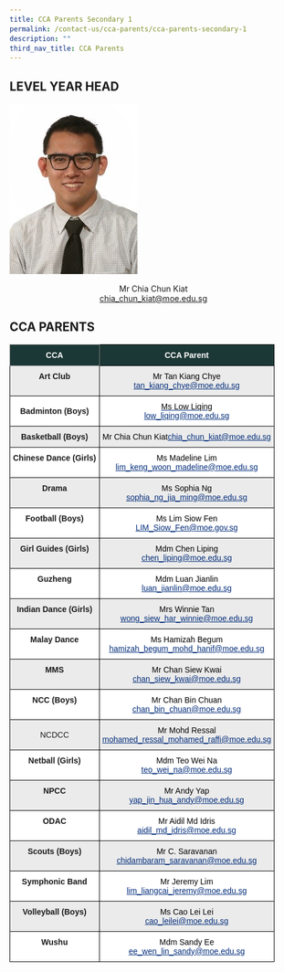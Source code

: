 ```yaml
---
title: CCA Parents Secondary 1
permalink: /contact-us/cca-parents/cca-parents-secondary-1
description: ""
third_nav_title: CCA Parents
---
```

LEVEL YEAR HEAD
---------------

![](/images/Mr%20Chia%20Chun%20Kiat_1.jpeg)


<p style="text-align:center;">Mr Chia Chun Kiat<br><a href="mailto:chia_chun_kiat@moe.edu.sg">chia_chun_kiat@moe.edu.sg</a></p>

CCA PARENTS
-----------

<style type="text/css">
.tg  {border-collapse:collapse;border-spacing:0;}
.tg td{border-color:black;border-style:solid;border-width:1px;font-family:Arial, sans-serif;font-size:14px;
  overflow:hidden;padding:10px 5px;word-break:normal;}
.tg th{border-color:black;border-style:solid;border-width:1px;font-family:Arial, sans-serif;font-size:14px;
  font-weight:normal;overflow:hidden;padding:10px 5px;word-break:normal;}
.tg .tg-51pq{background-color:#1C3836;border-color:inherit;color:#FFF;font-weight:bold;text-align:center;vertical-align:middle}
.tg .tg-ahip{background-color:#EBEBEB;text-align:center;vertical-align:middle}
.tg .tg-85w7{background-color:#1C3836;color:#FFF;font-weight:bold;text-align:center;vertical-align:middle}
.tg .tg-gbeq{background-color:#EBEBEB;font-weight:bold;text-align:center;vertical-align:top}
.tg .tg-2g1l{background-color:#FFF;font-weight:bold;text-align:center;vertical-align:middle}
.tg .tg-ut6w{background-color:#FFF;color:#002B79;text-align:center;text-decoration:underline;vertical-align:top}
.tg .tg-9hzb{background-color:#FFF;font-weight:bold;text-align:center;vertical-align:top}
.tg .tg-f4yw{background-color:#FFF;text-align:center;vertical-align:middle}
</style>
<table class="tg">
<thead>
  <tr>
    <th class="tg-51pq"><span style="color:#FFF;background-color:#1C3836">CCA</span></th>
    <th class="tg-85w7"><span style="color:#FFF;background-color:#1C3836">CCA Parent</span></th>
  </tr>
</thead>
<tbody>
  <tr>
    <td class="tg-gbeq">Art Club</td>
    <td class="tg-ahip"><span style="color:#000;background-color:#EBEBEB">Mr Tan Kiang Chye</span><br><a href="mailto:tan_kiang_chye@moe.edu.sg"><span style="text-decoration:underline;color:#002B79">tan_kiang_chye@moe.edu.sg</span></a><br></td>
  </tr>
  <tr>
    <td class="tg-2g1l"><span style="color:#000;background-color:#FFF"> </span>Badminton (Boys)</td>
    <td class="tg-ut6w"><span style="color:#000;background-color:#FFF">Ms Low Liqing</span><br><a href="mailto:low_liqing@moe.edu.sg"><span style="text-decoration:underline;color:#002B79">low_liqing@moe.edu.sg</span></a><br></td>
  </tr>
  <tr>
    <td class="tg-gbeq">Basketball (Boys)</td>
    <td class="tg-ahip"><span style="color:#000;background-color:#EBEBEB"> Mr Chia Chun Kiat</span><a href="mailto:chia_chun_kiat@moe.edu.sg"><span style="text-decoration:underline;color:#002B79">chia_chun_kiat@moe.edu.sg</span></a></td>
  </tr>
  <tr>
    <td class="tg-9hzb">Chinese Dance (Girls)</td>
    <td class="tg-f4yw"><span style="color:#000;background-color:#FFF"> Ms Madeline Lim</span><br><a href="mailto:lim_keng_woon_madeline@moe.edu.sg"><span style="text-decoration:underline;color:#002B79">lim_keng_woon_madeline@moe.edu.sg</span></a><br></td>
  </tr>
  <tr>
    <td class="tg-gbeq">Drama</td>
    <td class="tg-ahip"><span style="color:#000;background-color:#EBEBEB"> Ms Sophia Ng</span><br><a href="mailto:sophia_ng_jia_ming@moe.edu.sg"><span style="text-decoration:underline;color:#002B79">sophia_ng_jia_ming@moe.edu.sg</span></a><br></td>
  </tr>
  <tr>
    <td class="tg-9hzb">Football (Boys)</td>
    <td class="tg-f4yw"><span style="color:#000;background-color:#FFF"> Ms Lim Siow Fen</span><br><a href="mailto:LIM_Siow_Fen@moe.gov.sg"><span style="text-decoration:underline;color:#002B79">LIM_Siow_Fen@moe.gov.sg</span></a><br></td>
  </tr>
  <tr>
    <td class="tg-gbeq">Girl Guides (Girls)</td>
    <td class="tg-ahip"><span style="color:#000;background-color:#EBEBEB"> Mdm Chen Liping</span><br><a href="mailto:chen_liping@moe.edu.sg"><span style="text-decoration:underline;color:#002B79">chen_liping@moe.edu.sg</span></a><br></td>
  </tr>
  <tr>
    <td class="tg-9hzb">Guzheng</td>
    <td class="tg-f4yw"><span style="color:#000;background-color:#FFF"> Mdm Luan Jianlin</span><br><a href="mailto:luan_jianlin@moe.edu.sg"><span style="text-decoration:underline;color:#002B79">luan_jianlin@moe.edu.sg</span></a><br></td>
  </tr>
  <tr>
    <td class="tg-gbeq">Indian Dance (Girls)</td>
    <td class="tg-ahip"><span style="color:#000;background-color:#EBEBEB"> Mrs Winnie Tan</span><br><a href="mailto:wong_siew_har_winnie@moe.edu.sg"><span style="text-decoration:underline;color:#002B79">wong_siew_har_winnie@moe.edu.sg</span></a><br></td>
  </tr>
  <tr>
    <td class="tg-9hzb">Malay Dance</td>
    <td class="tg-f4yw"><span style="color:#000;background-color:#FFF"> Ms Hamizah Begum</span><br><a href="mailto:hamizah_begum_mohd_hanif@moe.edu.sg"><span style="text-decoration:underline;color:#002B79">hamizah_begum_mohd_hanif@moe.edu.sg</span></a><br></td>
  </tr>
  <tr>
    <td class="tg-gbeq">MMS</td>
    <td class="tg-ahip"><span style="color:#000;background-color:#EBEBEB"> Mr Chan Siew Kwai</span><br><a href="mailto:chan_siew_kwai@moe.edu.sg"><span style="text-decoration:underline;color:#002B79">chan_siew_kwai@moe.edu.sg</span></a><br></td>
  </tr>
  <tr>
    <td class="tg-9hzb">NCC (Boys)</td>
    <td class="tg-f4yw"><span style="color:#000;background-color:#FFF"> Mr Chan Bin Chuan</span><br><a href="mailto:chan_bin_chuan@moe.edu.sg"><span style="text-decoration:underline;color:#002B79">chan_bin_chuan@moe.edu.sg</span></a><br></td>
  </tr>
  <tr>
    <td class="tg-ahip"><span style="color:#000;background-color:#EBEBEB"> </span>NCDCC</td>
    <td class="tg-ahip"><span style="color:#000;background-color:#EBEBEB"> Mr Mohd Ressal</span><br><a href="mailto:mohamed_ressal_mohamed_raffi@moe.edu.sg"><span style="text-decoration:underline;color:#002B79">mohamed_ressal_mohamed_raffi@moe.edu.sg</span></a></td>
  </tr>
  <tr>
    <td class="tg-9hzb">Netball (Girls)</td>
    <td class="tg-f4yw"><span style="color:#000;background-color:#FFF"> Mdm Teo Wei Na</span><br><a href="mailto:teo_wei_na@moe.edu.sg"><span style="text-decoration:underline;color:#002B79">teo_wei_na@moe.edu.sg</span></a><br></td>
  </tr>
  <tr>
    <td class="tg-gbeq">NPCC</td>
    <td class="tg-ahip"><span style="color:#000;background-color:#EBEBEB"> Mr Andy Yap</span><br><a href="mailto:yap_jin_hua_andy@moe.edu.sg"><span style="text-decoration:underline;color:#002B79">yap_jin_hua_andy@moe.edu.sg</span></a><br></td>
  </tr>
  <tr>
    <td class="tg-9hzb">ODAC</td>
    <td class="tg-f4yw"><span style="color:#000;background-color:#FFF"> Mr Aidil Md Idris</span><br><a href="mailto:aidil_md_idris@moe.edu.sg"><span style="text-decoration:underline;color:#002B79">aidil_md_idris@moe.edu.sg</span></a><br></td>
  </tr>
  <tr>
    <td class="tg-gbeq">Scouts (Boys)</td>
    <td class="tg-ahip"><span style="color:#000;background-color:#EBEBEB"> Mr C. Saravanan</span><br><a href="mailto:chidambaram_saravanan@moe.edu.sg"><span style="text-decoration:underline;color:#002B79">chidambaram_saravanan@moe.edu.sg</span></a><br></td>
  </tr>
  <tr>
    <td class="tg-9hzb"> Symphonic Band</td>
    <td class="tg-f4yw"><span style="color:#000;background-color:#FFF"> Mr Jeremy Lim</span><br><a href="mailto:lim_liangcai_jeremy@moe.edu.sg"><span style="text-decoration:underline;color:#002B79">lim_liangcai_jeremy@moe.edu.sg</span></a><br></td>
  </tr>
  <tr>
    <td class="tg-gbeq"> Volleyball (Boys)</td>
    <td class="tg-ahip"><span style="color:#000;background-color:#EBEBEB"> Ms Cao Lei Lei</span><br><a href="mailto:cao_leilei@moe.edu.sg"><span style="text-decoration:underline;color:#002B79">cao_leilei@moe.edu.sg</span></a><br></td>
  </tr>
  <tr>
    <td class="tg-9hzb"> Wushu</td>
    <td class="tg-f4yw"><span style="color:#000;background-color:#FFF"> Mdm Sandy Ee</span><br><a href="mailto:ee_wen_lin_sandy@moe.edu.sg"><span style="text-decoration:underline;color:#002B79">ee_wen_lin_sandy@moe.edu.sg</span></a></td>
  </tr>
</tbody>
</table>